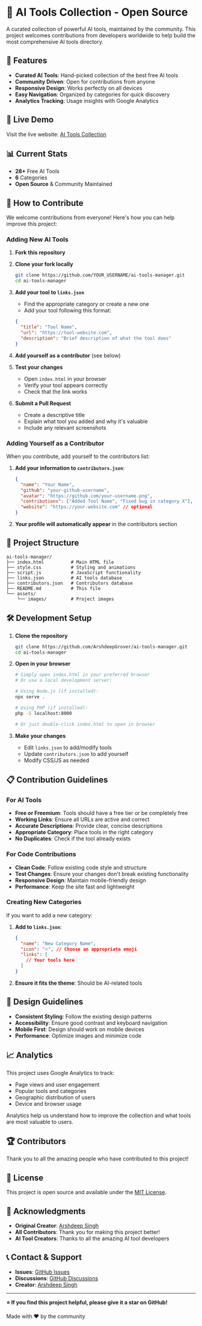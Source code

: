 # 🎁 AI Tools Collection - Open Source

A curated collection of powerful AI tools, maintained by the community. This project welcomes contributions from developers worldwide to help build the most comprehensive AI tools directory.

## 🌟 Features

- **Curated AI Tools**: Hand-picked collection of the best free AI tools
- **Community Driven**: Open for contributions from anyone
- **Responsive Design**: Works perfectly on all devices
- **Easy Navigation**: Organized by categories for quick discovery
- **Analytics Tracking**: Usage insights with Google Analytics

## 🚀 Live Demo

Visit the live website: [AI Tools Collection](https://ai-tool-collection.vercel.app/)

## 📊 Current Stats

- **28+** Free AI Tools
- **6** Categories
- **Open Source** & Community Maintained

## 🤝 How to Contribute

We welcome contributions from everyone! Here's how you can help improve this project:

### Adding New AI Tools

1. **Fork this repository**
2. **Clone your fork locally**

   ```bash
   git clone https://github.com/YOUR_USERNAME/ai-tools-manager.git
   cd ai-tools-manager
   ```

3. **Add your tool to `links.json`**
   - Find the appropriate category or create a new one
   - Add your tool following this format:

   ```json
   {
     "title": "Tool Name",
     "url": "https://tool-website.com",
     "description": "Brief description of what the tool does"
   }
   ```

4. **Add yourself as a contributor** (see below)

5. **Test your changes**
   - Open `index.html` in your browser
   - Verify your tool appears correctly
   - Check that the link works

6. **Submit a Pull Request**
   - Create a descriptive title
   - Explain what tool you added and why it's valuable
   - Include any relevant screenshots

### Adding Yourself as a Contributor

When you contribute, add yourself to the contributors list:

1. **Add your information to `contributors.json`**:

   ```json
   {
     "name": "Your Name",
     "github": "your-github-username",
     "avatar": "https://github.com/your-username.png",
     "contributions": ["Added Tool Name", "Fixed bug in category X"],
     "website": "https://your-website.com" // optional
   }
   ```

2. **Your profile will automatically appear** in the contributors section

## 📁 Project Structure

```
ai-tools-manager/
├── index.html          # Main HTML file
├── style.css           # Styling and animations
├── script.js           # JavaScript functionality
├── links.json          # AI tools database
├── contributors.json   # Contributors database
├── README.md           # This file
└── assets/
    └── images/         # Project images
```

## 🛠️ Development Setup

1. **Clone the repository**

   ```bash
   git clone https://github.com/ArshdeepGrover/ai-tools-manager.git
   cd ai-tools-manager
   ```

2. **Open in your browser**

   ```bash
   # Simply open index.html in your preferred browser
   # Or use a local development server:
   
   # Using Node.js (if installed):
   npx serve .
   
   # Using PHP (if installed):
   php -S localhost:8000
   
   # Or just double-click index.html to open in browser
   ```

3. **Make your changes**
   - Edit `links.json` to add/modify tools
   - Update `contributors.json` to add yourself
   - Modify CSS/JS as needed

## 📋 Contribution Guidelines

### For AI Tools

- **Free or Freemium**: Tools should have a free tier or be completely free
- **Working Links**: Ensure all URLs are active and correct
- **Accurate Descriptions**: Provide clear, concise descriptions
- **Appropriate Category**: Place tools in the right category
- **No Duplicates**: Check if the tool already exists

### For Code Contributions

- **Clean Code**: Follow existing code style and structure
- **Test Changes**: Ensure your changes don't break existing functionality
- **Responsive Design**: Maintain mobile-friendly design
- **Performance**: Keep the site fast and lightweight

### Creating New Categories

If you want to add a new category:

1. **Add to `links.json`**:

   ```json
   {
     "name": "New Category Name",
     "icon": "🔥", // Choose an appropriate emoji
     "links": [
       // Your tools here
     ]
   }
   ```

2. **Ensure it fits the theme**: Should be AI-related tools

## 🎨 Design Guidelines

- **Consistent Styling**: Follow the existing design patterns
- **Accessibility**: Ensure good contrast and keyboard navigation
- **Mobile First**: Design should work on mobile devices
- **Performance**: Optimize images and minimize code

## 📈 Analytics

This project uses Google Analytics to track:

- Page views and user engagement
- Popular tools and categories
- Geographic distribution of users
- Device and browser usage

Analytics help us understand how to improve the collection and what tools are most valuable to users.

## 🏆 Contributors

Thank you to all the amazing people who have contributed to this project!

<!-- Contributors will be automatically displayed here -->

## 📄 License

This project is open source and available under the [MIT License](LICENSE).

## 🙏 Acknowledgments

- **Original Creator**: [Arshdeep Singh](https://github.com/ArshdeepGrover)
- **All Contributors**: Thank you for making this project better!
- **AI Tool Creators**: Thanks to all the amazing AI tool developers

## 📞 Contact & Support

- **Issues**: [GitHub Issues](https://github.com/ArshdeepGrover/ai-tools-manager/issues)
- **Discussions**: [GitHub Discussions](https://github.com/ArshdeepGrover/ai-tools-manager/discussions)
- **Creator**: [Arshdeep Singh](https://arshdeepsingh.info)

---

**⭐ If you find this project helpful, please give it a star on GitHub!**

Made with ❤️ by the community
